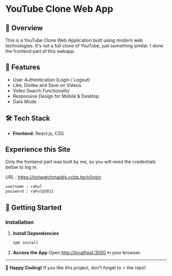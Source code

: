 # YouTube Clone Web App

## 📌 Overview
This is a YouTube Clone Web Application built using modern web technologies. It's not a full clone of YouTube, just something similar. I done the frontend part of this webapp.

## 🎯 Features
- User Authentication (Login / Logout)
- Like, Dislike and Save on Videos 
- Video Search Functionality
- Responsive Design for Mobile & Desktop
- Dark Mode

## 🛠️ Tech Stack
- **Frontend:** React.js, CSS

## Experience this Site

Only the frontend part was built by me, so you will need the credentials below to log in.

URL :  https://nxtwatchmaddy.ccbp.tech/login

```bash
username : rahul
password : rahul@2021
```


## 🚀 Getting Started

### Installation

1. **Install Dependencies**
   ```sh
   npm install
   ```
2. **Access the App**
   Open [http://localhost:3000](http://localhost:3000) in your browser.


---

🚀 **Happy Coding!** If you like this project, don't forget to ⭐ the repo!

